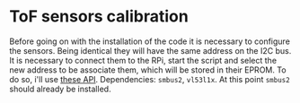 # ToF sensors calibration

Before going on with the installation of the code it is necessary to configure the sensors. Being identical they will have the same address on the I2C bus. It is necessary to connect them to the RPi, start the script and select the new address to be associate them, which will be stored in their EPROM.
To do so, i'll use [these API](https://github.com/pimoroni/vl53l1x-python). Dependencies: `smbus2`, `vl53l1x`. At this point `smbus2` should already be installed.